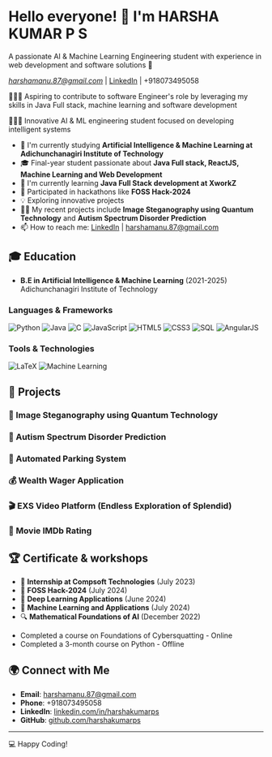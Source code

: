 # Hello everyone! 👋 I'm HARSHA KUMAR P S 

A passionate AI & Machine Learning Engineering student with experience in web development and software solutions 🚀

*harshamanu.87@gmail.com* | [LinkedIn](https://www.linkedin.com/in/harshakumarps/) | +918073495058

👨🏼‍🎓 Aspiring to contribute to software Engineer's role by leveraging my skills in Java Full stack, machine learning and software development

👨🏼‍💻 Innovative AI & ML engineering student focused on developing intelligent systems

* 🔭 I'm currently studying **Artificial Intelligence & Machine Learning at Adichunchanagiri Institute of Technology**
* 🎓 Final-year student passionate about **Java Full stack, ReactJS, Machine Learning and Web Development**
* 🌱 I'm currently learning **Java Full Stack development at XworkZ**
* 🚀 Participated in hackathons like **FOSS Hack-2024**
* 💡 Exploring innovative projects
* 👨‍💻 My recent projects include **Image Steganography using Quantum Technology** and **Autism Spectrum Disorder Prediction**
* 📫 How to reach me: [LinkedIn](https://www.linkedin.com/in/harshakumarps/) | harshamanu.87@gmail.com

## 🎓 Education

- **B.E in Artificial Intelligence & Machine Learning** (2021-2025)  
  Adichunchanagiri Institute of Technology  

### Languages & Frameworks
![Python](https://img.shields.io/badge/-Python-3776AB?style=for-the-badge&logo=Python&logoColor=white)
![Java](https://img.shields.io/badge/-Java-007396?style=for-the-badge&logo=Java&logoColor=white)
![C](https://img.shields.io/badge/-C-A8B9CC?style=for-the-badge&logo=C&logoColor=white)
![JavaScript](https://img.shields.io/badge/-JavaScript-F7DF1E?style=for-the-badge&logo=javascript&logoColor=black)
![HTML5](https://img.shields.io/badge/-HTML5-E34F26?style=for-the-badge&logo=html5&logoColor=white)
![CSS3](https://img.shields.io/badge/-CSS3-1572B6?style=for-the-badge&logo=css3&logoColor=white)
![SQL](https://img.shields.io/badge/-SQL-4479A1?style=for-the-badge&logo=MySQL&logoColor=white)
![AngularJS](https://img.shields.io/badge/-AngularJS-DD0031?style=for-the-badge&logo=angularjs&logoColor=white)

### Tools & Technologies
![LaTeX](https://img.shields.io/badge/-LaTeX-008080?style=for-the-badge&logo=latex&logoColor=white)
![Machine Learning](https://img.shields.io/badge/-Machine%20Learning-FF6F00?style=for-the-badge&logo=tensorflow&logoColor=white)

## 📌 Projects

### 🔐 Image Steganography using Quantum Technology

### 🧠 Autism Spectrum Disorder Prediction

### 🚗 Automated Parking System

### 💰 Wealth Wager Application

### 🎬 EXS Video Platform (Endless Exploration of Splendid)

### 🎥 Movie IMDb Rating

## 🏆 Certificate & workshops

* 💼 **Internship at Compsoft Technologies** (July 2023)
* 🌟 **FOSS Hack-2024** (July 2024)
* 🧠 **Deep Learning Applications** (June 2024)
* 🤖 **Machine Learning and Applications** (July 2024)
* 🔍 **Mathematical Foundations of AI** (December 2022)
- Completed a course on Foundations of Cybersquatting - Online
- Completed a 3-month course on Python - Offline

## 🌍 Connect with Me
- **Email**: harshamanu.87@gmail.com
- **Phone**: +918073495058
- **LinkedIn**: [linkedin.com/in/harshakumarps](https://www.linkedin.com/in/harshakumarps/)
- **GitHub**: [github.com/harshakumarps](https://github.com/harshakumarps)

---
💻 Happy Coding!
